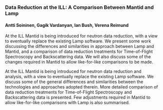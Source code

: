 ### Data Reduction at the ILL: A Comparison Between Mantid and Lamp

#### Antti Soininen, Gagik Vardanyan, Ian Bush, Verena Reimund

At the ILL Mantid is being introduced for neutron data reduction, with a view to eventually replace the existing Lamp software. We present some work discussing the differences and similarities in approach between Lamp and Mantid, and a comparison of data reduction treatments for Time-of-Flight Spectroscopy and Backscattering data. We will also discuss some of the changes required in Mantid to allow like-for-like comparisons to be made.

At the ILL Mantid is being introduced for neutron data reduction and analysis, with a view to eventually replace the existing Lamp software. We discuss some of the general differences and similarities between the technologies and approaches adopted therein. More detailed comparison of data reduction treatments for Time-of-Flight Spectroscopy and Backscattering data is presented. Few adjustments required in Mantid to allow like-for-like comparisons with Lamp is also summarised.
